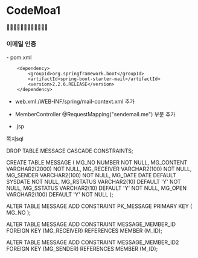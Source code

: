 # CodeMoa1
👨‍💻👨‍💻👨‍💻👨‍💻👨‍💻👨‍💻

<h3>이메일 인증</h3>
 - pom.xml
  <!-- https://mvnrepository.com/artifact/org.springframework.boot/spring-boot-starter-mail -->
  
		<dependency>
		    <groupId>org.springframework.boot</groupId>
		    <artifactId>spring-boot-starter-mail</artifactId>
		    <version>2.2.6.RELEASE</version>
		</dependency>
    
 - web.xml
  /WEB-INF/spring/mail-context.xml 추가
 
 - MemberController 
   @RequestMapping("sendemail.me") 부분 추가
   
 - .jsp 



쪽지sql

DROP TABLE MESSAGE CASCADE CONSTRAINTS;

CREATE TABLE MESSAGE (
    MG_NO   NUMBER    NOT NULL,
    MG_CONTENT   VARCHAR2(2000)      NOT NULL,
    MG_RECEIVER   VARCHAR2(100)      NOT NULL,
    MG_SENDER   VARCHAR2(100)      NOT NULL,
    MG_DATE   DATE   DEFAULT SYSDATE   NOT NULL,
    MG_RSTATUS   VARCHAR2(10)   DEFAULT 'Y'   NOT NULL,
    MG_SSTATUS   VARCHAR2(10)   DEFAULT 'Y'   NOT NULL,
    MG_OPEN   VARCHAR2(100)   DEFAULT 'Y'   NOT NULL
);

ALTER TABLE MESSAGE ADD CONSTRAINT PK_MESSAGE PRIMARY KEY (
   MG_NO
);

ALTER TABLE MESSAGE ADD CONSTRAINT MESSAGE_MEMBER_ID
FOREIGN KEY (MG_RECEIVER)
REFERENCES MEMBER (M_ID);

ALTER TABLE MESSAGE ADD CONSTRAINT MESSAGE_MEMBER_ID2
FOREIGN KEY (MG_SENDER)
REFERENCES MEMBER (M_ID);
   
